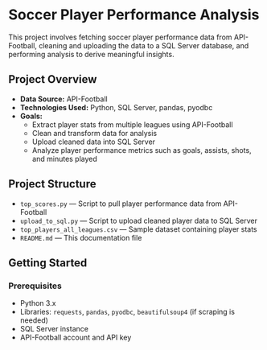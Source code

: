 # Soccer Player Performance Analysis

This project involves fetching soccer player performance data from API-Football, cleaning and uploading the data to a SQL Server database, and performing analysis to derive meaningful insights.

## Project Overview

- **Data Source:** API-Football
- **Technologies Used:** Python, SQL Server, pandas, pyodbc
- **Goals:**
  - Extract player stats from multiple leagues using API-Football
  - Clean and transform data for analysis
  - Upload cleaned data into SQL Server
  - Analyze player performance metrics such as goals, assists, shots, and minutes played

## Project Structure

- `top_scores.py` — Script to pull player performance data from API-Football
- `upload_to_sql.py` — Script to upload cleaned player data to SQL Server
- `top_players_all_leagues.csv` — Sample dataset containing player stats
- `README.md` — This documentation file

## Getting Started

### Prerequisites

- Python 3.x
- Libraries: `requests`, `pandas`, `pyodbc`, `beautifulsoup4` (if scraping is needed)
- SQL Server instance
- API-Football account and API key
